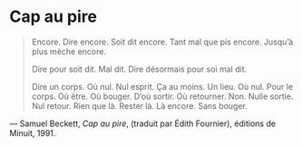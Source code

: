 # Cap au pire

> Encore. Dire encore. Soit dit encore. Tant mal que pis encore. Jusqu’à plus mèche encore.
>
> Dire pour soit dit. Mal dit. Dire désormais pour soi mal dit.
> 
> Dire un corps. Où nul. Nul esprit. Ça au moins. Un lieu. Où nul. Pour le corps. Où être. Où bouger. D’où sortir. Où retourner. Non. Nulle sortie. Nul retour. Rien que là. Rester là. Là encore. Sans bouger.

— Samuel Beckett, _Cap au pire_, (traduit par Édith Fournier), éditions de Minuit, 1991.